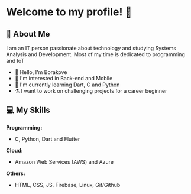 # Welcome to my profile! 👋

## 🚀 About Me
I am an IT person passionate about technology and studying Systems Analysis and Development. Most of my time is dedicated to programming and IoT

- 👋 Hello, I'm Borakove
- 👀 I'm interested in Back-end and Mobile
- 🌱 I'm currently learning Dart, C and Python
- ⚗️ I want to work on challenging projects for a career beginner

## 💻 My Skills

**Programming:**
- C, Python, Dart and Flutter

**Cloud:**
- Amazon Web Services (AWS) and Azure

**Others:**
- HTML, CSS, JS, Firebase, Linux, Git/Github
